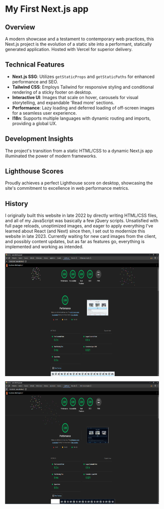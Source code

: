 # My First Next.js app

## Overview

A modern showcase and a testament to contemporary web practices, this Next.js project is the evolution of a static site into a performant, statically generated application. Hosted with Vercel for superior delivery.

## Technical Features

- **Next.js SSG**: Utilizes `getStaticProps` and `getStaticPaths` for enhanced performance and SEO.
- **Tailwind CSS**: Employs Tailwind for responsive styling and conditional rendering of a sticky footer on desktop.
- **Interactive UI**: Images that scale on hover, carousels for visual storytelling, and expandable 'Read more' sections.
- **Performance**: Lazy loading and deferred loading of off-screen images for a seamless user experience.
- **I18n**: Supports multiple languages with dynamic routing and imports, providing a global UX.

## Development Insights

The project's transition from a static HTML/CSS to a dynamic Next.js app illuminated the power of modern frameworks.

## Lighthouse Scores

Proudly achieves a perfect Lighthouse score on desktop, showcasing the site's commitment to excellence in web performance metrics.

## History

I originally built this website in late 2022 by directly writing HTML/CSS files, and all of my JavaScript was basically a few jQuery scripts.
Unsatisfied with full page reloads, unoptimized images, and eager to apply everything I've learned about React (and Next) since then, I set out to modernize this website in late 2023.
Currently waiting for new card images from the client, and possibly content updates, but as far as features go, everything is implemented and working as intended.
<p align="center">
  <img src="https://raw.githubusercontent.com/Lykoskia/next-pages-volker/master/LH1.png" alt="meme not sharing source code out of shame" width="800" height="400"/>
</p>
<p align="center">
  <img src="https://raw.githubusercontent.com/Lykoskia/next-pages-volker/master/LH2.png" alt="meme not sharing source code out of shame" width="800" height="400"/>
</p>
